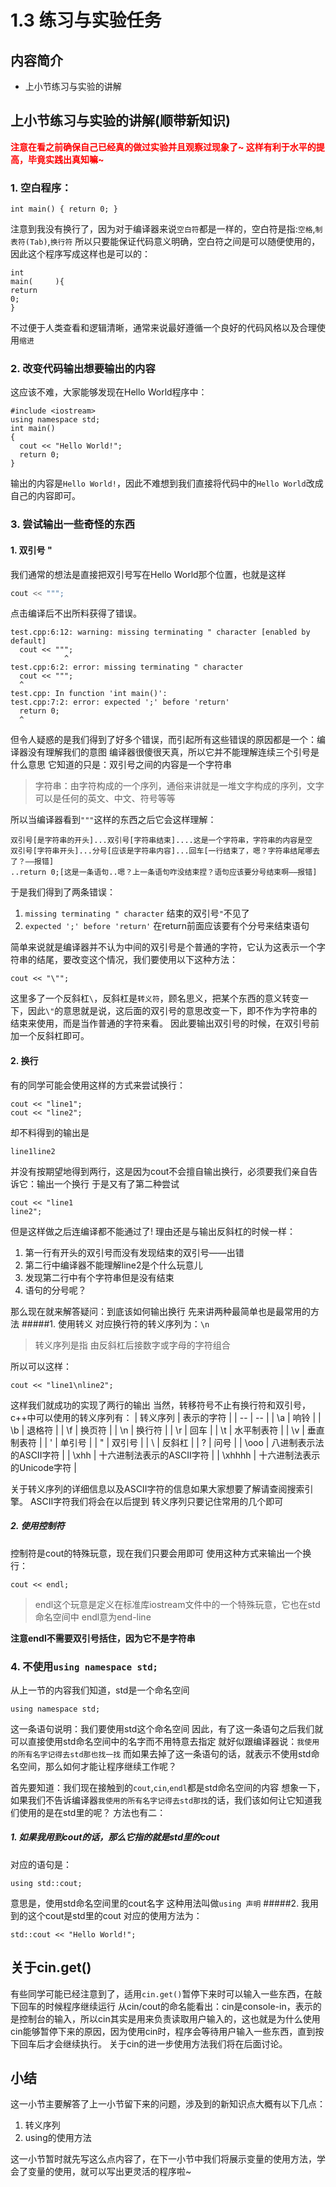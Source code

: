 # 1.3 练习与实验任务
## 内容简介
* 上小节练习与实验的讲解

## 上小节练习与实验的讲解(顺带新知识)
<b><font color="red">注意在看之前确保自己已经真的做过实验并且观察过现象了~
 这样有利于水平的提高，毕竟实践出真知嘛~</font></b>
### 1. 空白程序：
```
int main() { return 0; }
```
 注意到我没有换行了，因为对于编译器来说`空白符`都是一样的，空白符是指:`空格`,`制表符(Tab)`,`换行符`
 所以只要能保证代码意义明确，空白符之间是可以随便使用的，因此这个程序写成这样也是可以的：
```
int
main(     ){
return
0;
}
```
 不过便于人类查看和逻辑清晰，通常来说最好遵循一个良好的代码风格以及合理使用`缩进`

### 2. 改变代码输出想要输出的内容
 这应该不难，大家能够发现在Hello World程序中：
```
#include <iostream>
using namespace std;
int main()
{
  cout << "Hello World!";
  return 0;
}
```
 输出的内容是`Hello World!`，因此不难想到我们直接将代码中的`Hello World`改成自己的内容即可。

### 3. 尝试输出一些奇怪的东西
#### 1. 双引号 "
 我们通常的想法是直接把双引号写在Hello World那个位置，也就是这样
``` cpp
cout << """;
```
 点击编译后不出所料获得了错误。
``` text
test.cpp:6:12: warning: missing terminating " character [enabled by default]
  cout << """;
            ^
test.cpp:6:2: error: missing terminating " character
  cout << """;
  ^
test.cpp: In function 'int main()':
test.cpp:7:2: error: expected ';' before 'return'
  return 0;
  ^
```
 但令人疑惑的是我们得到了好多个错误，而引起所有这些错误的原因都是一个：编译器没有理解我们的意图
 编译器很傻很天真，所以它并不能理解连续三个引号是什么意思
 它知道的只是：双引号之间的内容是一个字符串
> 字符串：由字符构成的一个序列，通俗来讲就是一堆文字构成的序列，文字可以是任何的英文、中文、符号等等

 所以当编译器看到`"""`这样的东西之后它会这样理解：
```
双引号[是字符串的开头]...双引号[字符串结束]....这是一个字符串，字符串的内容是空
双引号[字符串开头]...分号[应该是字符串内容]...回车[一行结束了，嗯？字符串结尾哪去了？——报错]
..return 0;[这是一条语句..嗯？上一条语句咋没结束捏？语句应该要分号结束啊——报错]
```
 于是我们得到了两条错误：
 
1. `missing terminating " character` 结束的双引号`"`不见了
2. `expected ';' before 'return'` 在return前面应该要有个分号来结束语句

 简单来说就是编译器并不认为中间的双引号是个普通的字符，它认为这表示一个字符串的结尾，要改变这个情况，我们要使用以下这种方法：
```
cout << "\"";
```
 这里多了一个反斜杠`\`，反斜杠是`转义符`，顾名思义，把某个东西的意义转变一下，因此`\"`的意思就是说，这后面的双引号的意思改变一下，即不作为字符串的结束来使用，而是当作普通的字符来看。
 因此要输出双引号的时候，在双引号前加一个反斜杠即可。
#### 2. 换行
 有的同学可能会使用这样的方式来尝试换行：
```
cout << "line1";
cout << "line2";
```
 却不料得到的输出是
```
line1line2
```
 并没有按期望地得到两行，这是因为cout不会擅自输出换行，必须要我们亲自告诉它：输出一个换行
 于是又有了第二种尝试
```
cout << "line1
line2";
```
 但是这样做之后连编译都不能通过了!
 理由还是与输出反斜杠的时候一样：
 
1. 第一行有开头的双引号而没有发现结束的双引号——出错
2. 第二行中编译器不能理解line2是个什么玩意儿
3. 发现第二行中有个字符串但是没有结束
4. 语句的分号呢？

 那么现在就来解答疑问：到底该如何输出换行
 先来讲两种最简单也是最常用的方法
#####1. 使用转义
 对应换行符的转义序列为：`\n`
> 转义序列是指 由反斜杠后接数字或字母的字符组合

 所以可以这样：
```
cout << "line1\nline2";
```
 这样我们就成功的实现了两行的输出
 当然，转移符号不止有换行符和双引号，c++中可以使用的转义序列有：
| 转义序列 | 表示的字符 |
| -- | -- |
| \a | 响铃 |
| \b | 退格符 |
| \f | 换页符 |
| \n | 换行符 |
| \r | 回车 |
| \t | 水平制表符 |
| \v | 垂直制表符 |
| \' | 单引号 |
| \" | 双引号 |
| \\ | 反斜杠 |
| \? | 问号 |
| \ooo | 八进制表示法的ASCII字符 |
| \xhh | 十六进制法表示的ASCII字符 |
| \xhhhh | 十六进制法表示的Unicode字符 |

 关于转义序列的详细信息以及ASCII字符的信息如果大家想要了解请查阅搜索引擎。
 ASCII字符我们将会在以后提到
 转义序列只要记住常用的几个即可

##### 2. 使用控制符
 控制符是cout的特殊玩意，现在我们只要会用即可
 使用这种方式来输出一个换行：
```
cout << endl;
```
> endl这个玩意是定义在标准库iostream文件中的一个特殊玩意，它也在std命名空间中
> endl意为end-line

**注意endl不需要双引号括住，因为它不是字符串**

### 4. 不使用`using namespace std;`
 从上一节的内容我们知道，std是一个命名空间
```
using namespace std;
```
 这一条语句说明：我们要使用std这个命名空间
 因此，有了这一条语句之后我们就可以直接使用std命名空间中的名字而不用特意去指定
 就好似跟编译器说：`我使用的所有名字记得去std那也找一找`
 而如果去掉了这一条语句的话，就表示不使用std命名空间，那么如何才能让程序继续工作呢？

 首先要知道：我们现在接触到的`cout`,`cin`,`endl`都是std命名空间的内容
 想象一下，如果我们不告诉编译器`我使用的所有名字记得去std那找`的话，我们该如何让它知道我们使用的是在std里的呢？
 方法也有二：
##### 1. 如果我用到cout的话，那么它指的就是std里的cout
 对应的语句是：
```
using std::cout;
```
 意思是，使用std命名空间里的cout名字
 这种用法叫做`using 声明`
#####2. 我用到的这个cout是std里的cout
 对应的使用方法为：
```
std::cout << "Hello World!";
```
## 关于cin.get()
 有些同学可能已经注意到了，适用`cin.get()`暂停下来时可以输入一些东西，在敲下回车的时候程序继续运行
 从cin/cout的命名能看出：cin是console-in，表示的是控制台的输入，所以cin其实是用来负责读取用户输入的，这也就是为什么使用cin能够暂停下来的原因，因为使用cin时，程序会等待用户输入一些东西，直到按下回车后才会继续执行。
 关于cin的进一步使用方法我们将在后面讨论。

## 小结
 这一小节主要解答了上一小节留下来的问题，涉及到的新知识点大概有以下几点：
1. 转义序列
2. using的使用方法

这一小节暂时就先写这么点内容了，在下一小节中我们将展示变量的使用方法，学会了变量的使用，就可以写出更灵活的程序啦~

